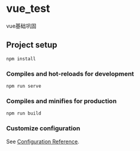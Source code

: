 <!--
 * @Author: RONGWEI PENG
 * @Date: 2020-06-15 16:45:32
 * @LastEditors: Do not edit
 * @LastEditTime: 2020-06-15 16:45:57
 * @FilePath: /vue02/README.md
--> 
# vue_test
vue基础巩固

## Project setup
```
npm install
```

### Compiles and hot-reloads for development
```
npm run serve
```

### Compiles and minifies for production
```
npm run build
```

### Customize configuration
See [Configuration Reference](https://cli.vuejs.org/config/).

